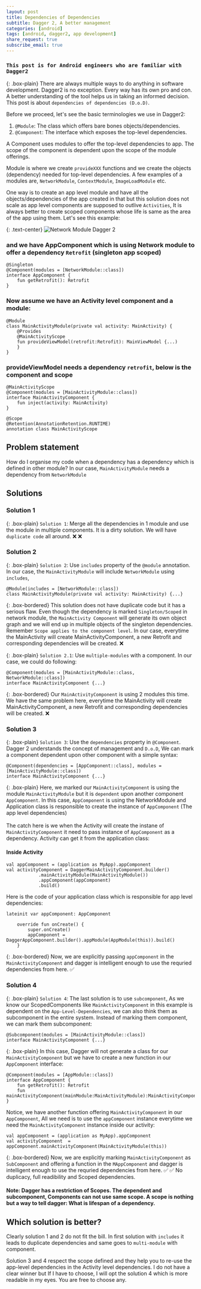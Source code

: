```yaml
---
layout: post
title: Dependencies of Dependencies
subtitle: Dagger 2, A better management
categories: [android]
tags: [android, dagger2, app development]
share_request: true
subscribe_email: true
---
```


### `This post is for Android engineers who are familiar with Dagger2`

{: .box-plain}
There are always multiple ways to do anything in software development. Dagger2 is no exception. Every way has its own pro and con. A better understanding of the tool helps us in taking an informed decision. This post is about `dependencies of dependencies (D.o.D)`.

Before we proceed, let's see the basic terminologies we use in Dagger2:

1. `@Module`: The class which offers bare bones objects/dependencies.
2. `@Component`: The interface which exposes the top-level dependencies. 

A Component uses modules to offer the top-level dependencies to app. The scope of the component is dependent upon the scope of the module offerings.

Module is where we create `provideXXX` functions and we create the objects (dependency) needed for top-level dependencies. A few examples of a modules are, `NetworkModule`, `ContextModule`, `ImageLoadModule` etc.

One way is to create an app level module and have all the objects/dependencies of the app created in that but this solution does not scale as app level components are supposed to outlive `Activities`, It is always better to create scoped components whose life is same as the area of the app using them. Let's see this example:

{: .text-center}
![Network Module Dagger 2](/img/dagger2/networkmodule.png)

### and we have AppComponent which is using Network module to offer a dependency `Retrofit` (singleton app scoped)

```
@Singleton
@Component(modules = [NetworkModule::class])
interface AppComponent {
    fun getRetrofit(): Retrofit
}
```

### Now assume we have an Activity level component and a module:

```
@Module
class MainActivityModule(private val activity: MainActivity) {
    @Provides
    @MainActivityScope
    fun provideViewModel(retrofit:Retrofit): MainViewModel {...)
    }
}
```
### provideViewModel needs a dependency `retrofit`, below is the component and scope

```
@MainActivityScope
@Component(modules = [MainActivityModule::class])
interface MainActivityComponent {
    fun inject(activity: MainActivity)
}

@Scope
@Retention(AnnotationRetention.RUNTIME)
annotation class MainActivityScope
```

## Problem statement
How do I organise my code when a dependency has a dependency which is defined in other module? In our case, `MainActivityModule` needs a dependency from `NetworkModule`

## Solutions

### Solution 1

{: .box-plain}
`Solution 1`: Merge all the dependencies in 1 module and use the module in multiple components. It is a dirty solution. We will have `duplicate code` all around. ❌ ❌

### Solution 2

{: .box-plain}
`Solution 2`: Use `includes` property of the `@module` annotation. In our case, the `MainActivityModule` will include `NetworkModule` using `includes`, 

```
@Module(includes = [NetworkModule::class])
class MainActivityModule(private val activity: MainActivity) {...}
```

{: .box-bordered}
This solution does not have duplicate code but it has a serious flaw. Even though the dependency is marked `Singleton/Scoped` in network module, the `MainActivity Component` will generate its own object graph and we will end up in multiple objects of the singleton dependencies. Remember `Scope applies to the component level`. In our case, everytime the MainActivity will create MainActivityComponent, a new Retrofit and corresponding dependencies will be created. ❌

{: .box-plain}
`Solution 2.1`: Use `multiple-modules` with a component. In our case, we could do following:

```
@Component(modules = [MainActivityModule::class, NetworkModule::class])
interface MainActivityComponent {...}
```

{: .box-bordered}
Our `MainActivityComponent` is using 2 modules this time. We have the same problem here, everytime the MainActivity will create MainActivityComponent, a new Retrofit and corresponding dependencies will be created. ❌

### Solution 3

{: .box-plain}
`Solution 3`: Use the `dependencies` property in `@Component`. Dagger 2 understands the concept of management and `D.o.D`, We can mark a component dependent upon other component with a simple syntax:

```
@Component(dependencies = [AppComponent::class], modules = [MainActivityModule::class])
interface MainActivityComponent {...}
```

{: .box-plain}
Here, we marked our `MainActivityComponent` is using the module `MainActivityModule` but it is `dependent` upon another component `AppComponent`. In this case, `AppComponent` is using the NetworkModule and Application class is responsible to create the instance of `AppComponent` (The app level dependencies)<br/><br/>The catch here is we when the Activity will create the instane of `MainActivityComponent` it need to pass instance of `AppComponent` as a dependency. Activity can get it from the application class:

#### Inside Activity

```
val appComponent = (application as MyApp).appComponent
val activityComponent = DaggerMainActivityComponent.builder()
            .mainActivityModule(MainActivityModule())
            .appComponent(appComponent)
            .build()
```

Here is the code of your application class which is responsible for app level dependencies:

```
lateinit var appComponent: AppComponent

    override fun onCreate() {
        super.onCreate()
        appComponent = DaggerAppComponent.builder().appModule(AppModule(this)).build()
    }
```

{: .box-bordered}
Now, we are explicitly passing `appComponent` in the `MainActivityComponent` and dagger is intelligent enough to use the requried dependencies from here. ✅

### Solution 4

{: .box-plain}
`Solution 4`: The last solution is to use `subcomponent`, As we know our ScopedComponents like `MainActivityComponent` in this example is dependent on the `App-Level-Dependencies`, we can also think them as subcomponent in the entire system. Instead of marking them component, we can mark them subcomponent:

```
@Subcomponent(modules = [MainActivityModule::class])
interface MainActivityComponent {...}
```
{: .box-plain}
In this case, Dagger will not generate a class for our `MainActivityComponent` but we have to create a new function in our `AppComponent` interface:

```
@Component(modules = [AppModule::class])
interface AppComponent {
    fun getRetrofit(): Retrofit
    fun mainActivityComponent(mainModule:MainActivityModule):MainActivityComponent
}
```

Notice, we have another function offering `MainActivityComponent` in our `AppComponent`, All we need is to use the `appComponent` instance everytime we need the `MainActivityComponent` instance inside our activity:

```
val appComponent = (application as MyApp).appComponent
val activityComponent  = appComponent.mainActivityComponent(MainActivityModule(this))
```

{: .box-bordered}
Now, we are explicitly marking  `MainActivityComponent` as `SubComponent` and offering a function in the `MAppComponent` and dagger is intelligent enough to use the requried dependencies from here. ✅ ✅ No duplicacy, full readibility and Scoped dependencies.

#### Note: Dagger has a restriction of Scopes. The dependent and subcomponent, Components can not use same scope. A scope is nothing but a way to tell dagger: What is lifespan of a dependency.

## Which solution is better?

Clearly solution 1 and 2 do not fit the bill. In first solution with `includes` it leads to duplicate dependencies and same goes to `multi-module` with component. 

Solution 3 and 4 respect the scope defined and they help you to re-use the app-level dependencies in the Activity level dependencies. I do not have a clear winner but If I have to choose, I will opt the solution 4 which is more readable in my eyes. You are free to choose any.


